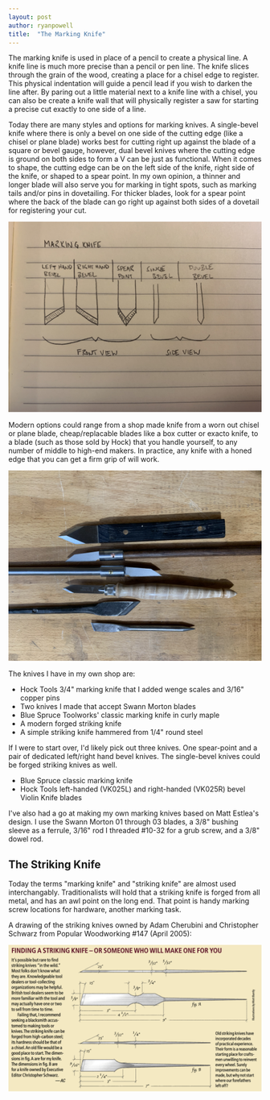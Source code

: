 ```yaml
---
layout: post
author: ryanpowell
title:  "The Marking Knife"
---
```


The marking knife is used in place of a pencil to create a physical line.  A knife line is much more precise than a pencil or pen line.  The knife slices through the grain of the wood, creating a place for a chisel edge to register.  This physical indentation will guide a pencil lead if you wish to darken the line after.  By paring out a little material next to a knife line with a chisel, you can also be create a knife wall that will physically register a saw for starting a precise cut exactly to one side of a line.

Today there are many styles and options for marking knives.  A single-bevel knife where there is only a bevel on one side of the cutting edge (like a chisel or plane blade) works best for cutting right up against the blade of a square or bevel gauge, however, dual bevel knives where the cutting edge is ground on both sides to form a V can be just as functional.  When it comes to shape, the cutting edge can be on the left side of the knife, right side of the knife, or shaped to a spear point.  In my own opinion, a thinner and longer blade will also serve you for marking in tight spots, such as marking tails and/or pins in dovetailing.  For thicker blades, look for a spear point where the back of the blade can go right up against both sides of a dovetail for registering your cut.

![Knife Points](/assets/images/marking-knife/knife-points.jpeg)

Modern options could range from a shop made knife from a worn out chisel or plane blade, cheap/replacable blades like a box cutter or exacto knife, to a blade (such as those sold by Hock) that you handle yourself, to any number of middle to high-end makers.  In practice, any knife with a honed edge that you can get a firm grip of will work.

![My Marking Knives](/assets/images/marking-knife/marking-knives.jpeg)

The knives I have in my own shop are:

* Hock Tools 3/4" marking knife that I added wenge scales and 3/16" copper pins
* Two knives I made that accept Swann Morton blades
* Blue Spruce Toolworks' classic marking knife in curly maple
* A modern forged striking knife
* A simple striking knife hammered from 1/4" round steel

If I were to start over, I'd likely pick out three knives.  One spear-point and a pair of dedicated left/right hand bevel knives.  The single-bevel knives could be forged striking knives as well.

* Blue Spruce classic marking knife
* Hock Tools left-handed (VK025L) and right-handed (VK025R) bevel Violin Knife blades

I've also had a go at making my own marking knives based on Matt Estlea's design.  I use the Swann Morton 01 through 03 blades, a 3/8" bushing sleeve as a ferrule, 3/16" rod I threaded #10-32 for a grub screw, and a 3/8" dowel rod.

## The Striking Knife

Today the terms "marking knife" and "striking knife" are almost used interchangably.  Traditionalists will hold that a striking knife is forged from all metal, and has an awl point on the long end.  That point is handy marking screw locations for hardware, another marking task.

A drawing of the striking knives owned by Adam Cherubini and Christopher Schwarz from Popular Woodworking #147 (April 2005):

![Striking Knife](/assets/images/marking-knife/striking-knives.png)

